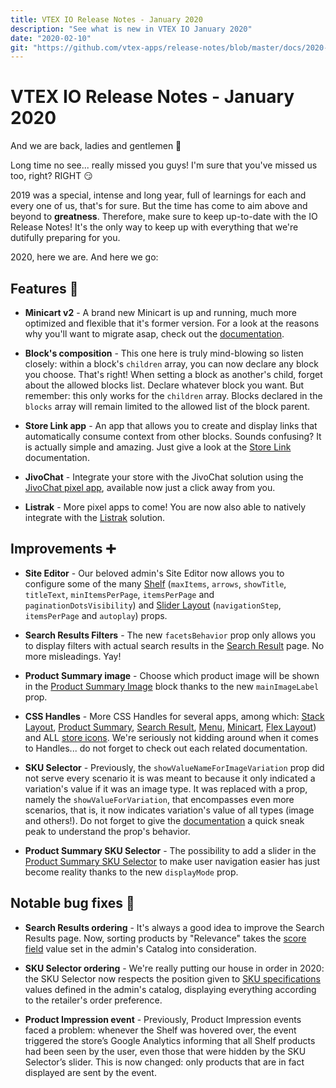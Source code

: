 ```yaml
---
title: VTEX IO Release Notes - January 2020
description: "See what is new in VTEX IO January 2020"
date: "2020-02-10"
git: "https://github.com/vtex-apps/release-notes/blob/master/docs/2020-01/README.md"
---
```


# VTEX IO Release Notes - January 2020

And we are back, ladies and gentlemen :clap:

Long time no see... really missed you guys! I'm sure that you've missed us too, right? RIGHT :smirk:

2019 was a special, intense and long year, full of learnings for each and every one of us, that's for sure. But the time has come to aim above and beyond to **greatness**. Therefore, make sure to keep up-to-date with the IO Release Notes! It's the only way to keep up with everything that we're dutifully preparing for you.

2020, here we are. And here we go:

## Features :rocket:

- **Minicart v2** - A brand new Minicart is up and running, much more optimized and flexible that it's former version. For a look at the reasons why you'll want to migrate asap, check out the [documentation](https://vtex.io/docs/components/all/vtex.minicart/).

- **Block's composition** - This one here is truly mind-blowing so listen closely: within a block's `children` array, you can now declare any block you choose. That's right! When setting a block as another's child, forget about the allowed blocks list. Declare whatever block you want. But remember: this only works for the `children` array. Blocks declared in the `blocks` array will remain limited to the allowed list of the block parent.

- **Store Link app** - An app that allows you to create and display links that automatically consume context from other blocks. Sounds confusing? It is actually simple and amazing. Just give a look at the [Store Link](https://vtex.io/docs/components/all/vtex.store-link/) documentation.

- **JivoChat** - Integrate your store with the JivoChat solution using the [JivoChat pixel app](https://vtex.io/docs/components/pixel/vtex.jivochat/), available now just a click away from you.

- **Listrak** - More pixel apps to come! You are now also able to natively integrate with the [Listrak](https://vtex.io/docs/components/pixel/vtex.listrak-pixel/) solution.

## Improvements :heavy_plus_sign:

- **Site Editor** - Our beloved admin's Site Editor now allows you to configure some of the many [Shelf](https://vtex.io/docs/components/all/vtex.shelf/) (`maxItems`, `arrows`, `showTitle`, `titleText`, `minItemsPerPage`, `itemsPerPage` and `paginationDotsVisibility`) and [Slider Layout](https://vtex.io/docs/components/all/vtex.slider-layout/) (`navigationStep`, `itemsPerPage` and `autoplay`) props.

- **Search Results Filters** - The new `facetsBehavior` prop only allows you to display filters with actual search results in the [Search Result](https://vtex.io/docs/components/all/vtex.search-result/) page. No more misleadings. Yay!

- **Product Summary image** - Choose which product image will be shown in the [Product Summary Image](https://vtex.io/docs/components/all/vtex.product-summary/product-summary-image) block thanks to the new `mainImageLabel` prop.

- **CSS Handles** - More CSS Handles for several apps, among which: [Stack Layout](https://vtex.io/docs/components/all/vtex.stack-layout/), [Product Summary](), [Search Result](https://vtex.io/docs/components/all/vtex.search-result/), [Menu](https://vtex.io/docs/components/all/vtex.menu/), [Minicart](https://vtex.io/docs/components/all/vtex.minicart/), [Flex Layout](https://vtex.io/docs/components/all/vtex.flex-layout/)) and ALL [store icons](https://vtex.io/docs/components/all/vtex.store-icons/). We're seriously not kidding around when it comes to Handles... do not forget to check out each related documentation.

- **SKU Selector** - Previously, the `showValueNameForImageVariation` prop did not serve every scenario it is was meant to because it only indicated a variation's value if it was an image type. It was replaced with a prop, namely the `showValueForVariation`, that encompasses even more scenarios, that is, it now indicates variation's value of all types (image and others!). Do not forget to give the [documentation](https://vtex.io/docs/components/all/vtex.store-components/sku-selector) a quick sneak peak to understand the prop's behavior.

- **Product Summary SKU Selector** - The possibility to add a slider in the [Product Summary SKU Selector](https://vtex.io/docs/components/all/vtex.product-summary/product-summary-sku-selector) to make user navigation easier has just become reality thanks to the new `displayMode` prop.

## Notable bug fixes :bug:

- **Search Results ordering** - It's always a good idea to improve the Search Results page. Now, sorting products by "Relevance" takes the [score field](https://help.vtex.com/tutorial/how-does-the-score-field-work--1BUZC0mBYEEIUgeQYAKcae) value set in the admin's Catalog into consideration.

- **SKU Selector ordering** - We're really putting our house in order in 2020: the SKU Selector now respects the position given to [SKU specifications](https://help.vtex.com/tracks/catalog-101--5AF0XfnjfWeopIFBgs3LIQ/2NQoBv8m4Yz3oQaLgDRagP#sku-specifications) values defined in the admin's catalog, displaying everything according to the retailer's order preference.

- **Product Impression event** - Previously, Product Impression events faced a problem: whenever the Shelf was hovered over, the event triggered the store’s Google Analytics informing that all Shelf products had been seen by the user, even those that were hidden by the SKU Selector’s slider. This is now changed: only products that are in fact displayed are sent by the event.
